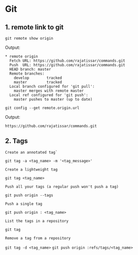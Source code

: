 # Git

## 1. remote link to git

   `git remote show origin`

Output:

```
* remote origin
  Fetch URL: https://github.com/rajatissar/commands.git
  Push  URL: https://github.com/rajatissar/commands.git
  HEAD branch: master
  Remote branches:
    develop        tracked
    master         tracked
  Local branch configured for 'git pull':
    master merges with remote master
  Local ref configured for 'git push':
    master pushes to master (up to date)
```
`git config --get remote.origin.url`

Output:

```
https://github.com/rajatissar/commands.git
```

## 2. Tags

```
Create an annotated tag`
```
`git tag -a <tag_name> -m '<tag_message>'`

```
Create a lightweight tag
```
`git tag <tag_name>`

```
Push all your tags (a regular push won't push a tag)
```
`git push origin --tags`

```
Push a single tag
```
`git push origin : <tag_name>`

```
List the tags in a repository
```
`git tag`

```
Remove a tag from a repository
```
`git tag -d <tag_name>`
`git push origin :refs/tags/<tag_name>`
